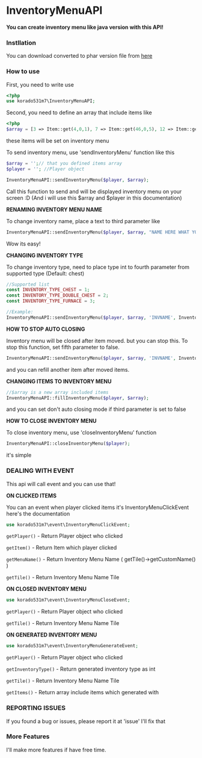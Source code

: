 # InventoryMenuAPI
**You can create inventory menu like java version with this API!**

### Instllation
You can download converted to phar version file from [here](https://poggit.pmmp.io/ci/korado531m7/InventoryMenuAPI/InventoryMenuAPI)

### How to use
First, you need to write use
```php
<?php
use korado531m7\InventoryMenuAPI;
```

Second, you need to define an array that include items like
```php
<?php
$array = [3 => Item::get(4,0,1), 7 => Item::get(46,0,5), 12 => Item::get(246,0,1), 14 => Item::get(276,0,1)->setCustomName('MysterySword!')];
```
these items will be set on inventory menu

To send inventory menu, use 'sendInventoryMenu' function like this
```php
$array = '';// that you defined items array
$player = ''; //Player object

InventoryMenuAPI::sendInventoryMenu($player, $array);
```
Call this function to send and will be displayed inventory menu on your screen :D
(And i will use this $array and $player in this documentation)

**RENAMING INVENTORY MENU NAME**

To change inventory name, place a text to third parameter like
```php
InventoryMenuAPI::sendInventoryMenu($player, $array, "NAME HERE WHAT YOU WANT TO RENAME");
```
Wow its easy!


**CHANGING INVENTORY TYPE**

To change inventory type, need to place type int to fourth parameter from supported type (Default: chest)
```php
//Supported list
const INVENTORY_TYPE_CHEST = 1;
const INVENTORY_TYPE_DOUBLE_CHEST = 2;
const INVENTORY_TYPE_FURNACE = 3;

//Example:
InventoryMenuAPI::sendInventoryMenu($player, $array, 'INVNAME', InventoryMenuAPI::INVENTORY_TYPE_DOUBLE_CHEST);
```

**HOW TO STOP AUTO CLOSING**

Inventory menu will be closed after item moved. but you can stop this.
To stop this function, set fifth parameter to false.
```php
InventoryMenuAPI::sendInventoryMenu($player, $array, 'INVNAME', InventoryMenuAPI::INVENTORY_TYPE_CHEST, false);
```
and you can refill another item after moved items.


**CHANGING ITEMS TO INVENTORY MENU**
```php
//$array is a new array included items
InventoryMenuAPI::fillInventoryMenu($player, $array);
```
and you can set don't auto closing mode if third parameter is set to false


**HOW TO CLOSE INVENTORY MENU**

To close inventory menu, use 'closeInventoryMenu' function
```php
InventoryMenuAPI::closeInventoryMenu($player);
```
it's simple



### DEALING WITH EVENT
This api will call event and you can use that!

**ON CLICKED ITEMS**

You can an event when player clicked items
it's InventoryMenuClickEvent
here's the documentation
```php
use korado531m7\event\InventoryMenuClickEvent;
```
`getPlayer()`       - Return Player object who clicked

`getItem()`         - Return Item which player clicked

`getMenuName()`     - Return Inventory Menu Name ( getTile()->getCustomName() )

`getTile()`         - Return Inventory Menu Name Tile



**ON CLOSED INVENTORY MENU**
```php
use korado531m7\event\InventoryMenuCloseEvent;
```
`getPlayer()`       - Return Player object who clicked

`getTile()`         - Return Inventory Menu Name Tile



**ON GENERATED INVENTORY MENU**
```php
use korado531m7\event\InventoryMenuGenerateEvent;
```
`getPlayer()`        - Return Player object who clicked

`getInventoryType()` - Return generated inventory type as int

`getTile()`          - Return Inventory Menu Name Tile

`getItems()`         - Return array include items which generated with




### REPORTING ISSUES
If you found a bug or issues, please report it at 'issue'
I'll fix that


### More Features
I'll make more features if have free time.